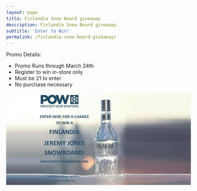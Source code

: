 ```yaml
---
layout: page
title: Finlandia Snow Board giveaway
description: Finlandia Snow Board giveaway.
subtitle: 'Enter to Win!'
permalink: /finlandia-snow-board-giveaway/
---
```



Promo Details:

* Promo Runs through March 24th
* Register to win in-store only
* Must be 21 to enter
* No purchase necessary

![Finlandia Snow Board giveaway](/assets/images/slider/pow.jpg)